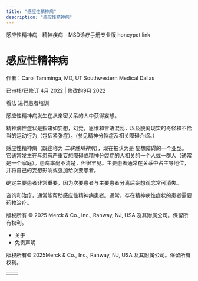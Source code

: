 ```yaml
---
title: "感应性精神病"
description: "感应性精神病"
---
```


﻿感应性精神病 \- 精神疾病 \- MSD诊疗手册专业版 honeypot link

# 感应性精神病

作者：Carol Tamminga, MD, UT Southwestern Medical Dallas

已审核/已修订 4月 2022 \| 修改的9月 2022

看法 进行患者培训

感应性精神病发生在从亲密关系的人中获得妄想。

精神病性症状是指诸如妄想，幻觉，思维和言语混乱，以及脱离现实的奇怪和不恰当的运动行为（包括紧张症）。(参见精神分裂症及相关障碍介绍。）

感应性精神病（既往称为 _二联性精神病_），现在被认为是 妄想障碍的一个亚型。它通常发生在与患有严重妄想障碍或精神分裂症的人相关的一个人或一群人（通常是一个家庭）。患病率尚不清楚，但很罕见。主要患者通常在关系中占主导地位，并将自己的妄想影响或强加给次要患者。

确定主要患者非常重要，因为次要患者与主要患者分离后妄想观念常可消失。

咨询和治疗，通常能帮助感应性精神病患者。通常，存在精神病性症状的患者需要药物治疗。



版权所有 © 2025
Merck & Co., Inc., Rahway, NJ, USA 及其附属公司。保留所有权利。

- 关于
- 免责声明

版权所有© 2025Merck & Co., Inc., Rahway, NJ, USA 及其附属公司。保留所有权利。

|     |     |
| --- | --- |
|  |  |